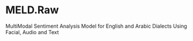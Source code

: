 # MELD.Raw
MultiModal Sentiment Analysis Model for English and Arabic Dialects Using Facial, Audio and Text
